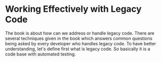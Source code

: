 # Working Effectively with Legacy Code
The book is about how can we address or handle legacy code. There are several techniques given in the book which answers common questions being asked by every developer who handles legacy code. To have better understanding, let's define first what is legacy code. So basically it is a code base with automated testing. 
